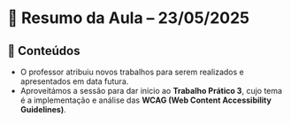 # 📅 Resumo da Aula – 23/05/2025

## 📝 Conteúdos

- O professor atribuiu novos trabalhos para serem realizados e apresentados em data futura.  
- Aproveitámos a sessão para dar início ao **Trabalho Prático 3**, cujo tema é a implementação e análise das **WCAG (Web Content Accessibility Guidelines)**.
